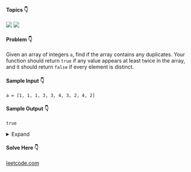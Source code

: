 #### Topics :point_down:
![](https://img.shields.io/badge/-array-wheat) ![](https://img.shields.io/badge/-hashmap-wheat)

#### Problem :point_down:
Given an array of integers `a`, find if the array contains any duplicates.
Your function should return `true` if any value appears at least twice in the array, and it should return `false` if every element is distinct.
#### Sample Input :point_down:
```
a = [1, 1, 1, 3, 3, 4, 3, 2, 4, 2]
```
#### Sample Output :point_down:
```
true
```

<details>
<summary>Expand</summary>

#### Python :point_down:
```py
def solve(a):
    d = {}
    for i in a:
        d[i] = d.get(i, 0) + 1
        if (d[i] > 1):
            return True

    return False
```
#### Time Complexity :point_down:
```
O(n)
```
#### Space Complexity :point_down:
```
O(n)
```
</details>

#### Solve Here :point_down:
[leetcode.com](https://leetcode.com/problems/contains-duplicate/)
